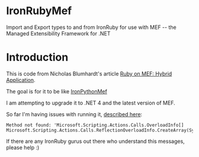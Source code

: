 IronRubyMef
===========

Import and Export types to and from IronRuby for use with MEF -- the Managed Extensibility Framework for .NET

# Introduction

This is code from Nicholas Blumhardt's article [Ruby on MEF: Hybrid Application](http://blogs.msdn.com/b/nblumhardt/archive/2008/12/23/ruby-on-mef-hybrid-application.aspx).

The goal is for it to be like [IronPythonMef](http://github.com/jogoshugh/IronPythonMef)

I am attempting to upgrade it to .NET 4 and the latest version of MEF. 

So far I'm having issues with running it, [described here](http://www.ruby-forum.com/topic/4404638#1084495):

    Method not found: 'Microsoft.Scripting.Actions.Calls.OverloadInfo[] 
    Microsoft.Scripting.Actions.Calls.ReflectionOverloadInfo.CreateArray(System.Reflection.MemberInfo[])

If there are any IronRuby gurus out there who understand this messages, please help :)